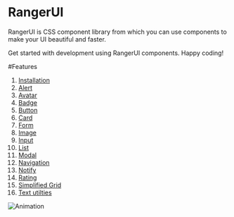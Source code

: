 # RangerUI

RangerUI is CSS component library from which you can use components to make your UI beautiful and faster.

Get started with development using RangerUI components. Happy coding!

#Features

1. [Installation](https://ranger-ui.netlify.app/documentation.html)
2. [Alert](https://ranger-ui.netlify.app/alert/alert.html)
3. [Avatar](https://ranger-ui.netlify.app/avatar/avatar.html)
4. [Badge](https://ranger-ui.netlify.app/badge/badge.html)
5. [Button](https://ranger-ui.netlify.app/button/button.html)
6. [Card](https://ranger-ui.netlify.app/card/card.html)
7. [Form](https://ranger-ui.netlify.app/form/form.html)
8. [Image](https://ranger-ui.netlify.app/image/image.html)
9. [Input](https://ranger-ui.netlify.app/input/input.html)
10. [List](https://ranger-ui.netlify.app/list/list.html)
11. [Modal](https://ranger-ui.netlify.app/modal/modal.html)
12. [Navigation](https://ranger-ui.netlify.app/navigation/navigation.html)
13. [Notify](https://ranger-ui.netlify.app/notify/notify.html)
14. [Rating](https://ranger-ui.netlify.app/rating/rating.html)
15. [Simplified Grid](https://ranger-ui.netlify.app/simplified-grid/simplified-grid.html)
16. [Text utilties](https://ranger-ui.netlify.app/text-utilities/text-utilities.html)

![Animation](/gif/RangerUI.gif)
